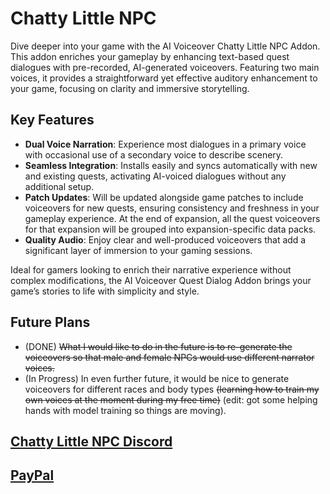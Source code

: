 # Chatty Little NPC

Dive deeper into your game with the AI Voiceover Chatty Little NPC Addon. This addon enriches your gameplay by enhancing text-based quest dialogues with pre-recorded, AI-generated voiceovers. Featuring two main voices, it provides a straightforward yet effective auditory enhancement to your game, focusing on clarity and immersive storytelling.

## Key Features

- **Dual Voice Narration**: Experience most dialogues in a primary voice with occasional use of a secondary voice to describe scenery.
- **Seamless Integration**: Installs easily and syncs automatically with new and existing quests, activating AI-voiced dialogues without any additional setup.
- **Patch Updates**: Will be updated alongside game patches to include voiceovers for new quests, ensuring consistency and freshness in your gameplay experience. At the end of expansion, all the quest voiceovers for that expansion will be grouped into expansion-specific data packs.
- **Quality Audio**: Enjoy clear and well-produced voiceovers that add a significant layer of immersion to your gaming sessions.

Ideal for gamers looking to enrich their narrative experience without complex modifications, the AI Voiceover Quest Dialog Addon brings your game’s stories to life with simplicity and style.


## Future Plans

- (DONE) ~~What I would like to do in the future is to re-generate the voiceovers so that male and female NPCs would use different narrator voices.~~ 
- (In Progress) In even further future, it would be nice to generate voiceovers for different races and body types ~~(learning how to train my own voices at the moment during my free time)~~ (edit: got some helping hands with model training so things are moving).

## [Chatty Little NPC Discord](https://discord.gg/fSczNjQ6)

## [PayPal](https://www.paypal.com/donate/?hosted_button_id=VM7HHURP2MYSY)
